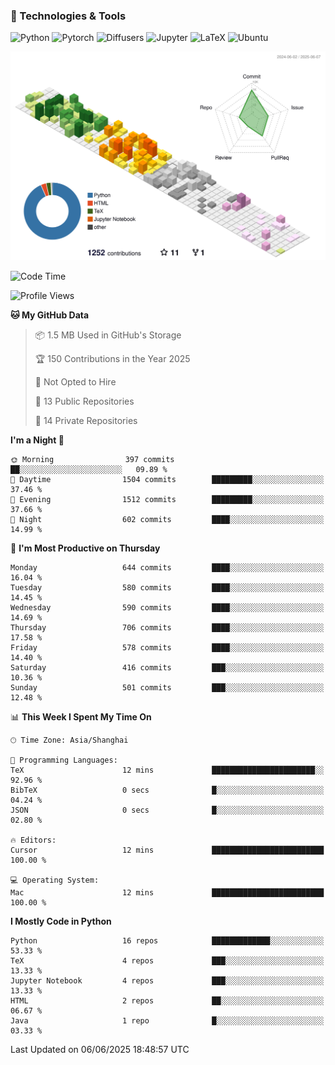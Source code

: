 ### 🧰 Technologies & Tools

![Python](https://img.shields.io/badge/python-%233776AB.svg?style=for-the-badge&logo=python&logoColor=white)
![Pytorch](https://img.shields.io/badge/pytorch-%23EE4C2C.svg?style=for-the-badge&logo=pytorch&logoColor=white)
![Diffusers](https://img.shields.io/badge/diffusers-HuggingFace-yellow?style=for-the-badge&logo=huggingface&logoColor=black)
![Jupyter](https://img.shields.io/badge/Jupyter-%23F37626.svg?style=for-the-badge&logo=Jupyter&logoColor=white)
![LaTeX](https://img.shields.io/badge/LaTeX-47A141?style=for-the-badge&logo=latex&logoColor=white)
![Ubuntu](https://img.shields.io/badge/Ubuntu-E95420?style=for-the-badge&logo=ubuntu&logoColor=white)


<!--![](https://raw.githubusercontent.com/BorisYang326/BorisYang326/output/github-contribution-grid-snake-dark.svg) -->
![](./profile-3d-contrib/profile-season-animate.svg)

<!--START_SECTION:waka-->
![Code Time](http://img.shields.io/badge/Code%20Time-896%20hrs%2013%20mins-blue)

![Profile Views](http://img.shields.io/badge/Profile%20Views-1-blue)

**🐱 My GitHub Data** 

> 📦 1.5 MB Used in GitHub's Storage 
 > 
> 🏆 150 Contributions in the Year 2025
 > 
> 🚫 Not Opted to Hire
 > 
> 📜 13 Public Repositories 
 > 
> 🔑 14 Private Repositories 
 > 
**I'm a Night 🦉** 

```text
🌞 Morning                397 commits         ██░░░░░░░░░░░░░░░░░░░░░░░   09.89 % 
🌆 Daytime                1504 commits        █████████░░░░░░░░░░░░░░░░   37.46 % 
🌃 Evening                1512 commits        █████████░░░░░░░░░░░░░░░░   37.66 % 
🌙 Night                  602 commits         ████░░░░░░░░░░░░░░░░░░░░░   14.99 % 
```
📅 **I'm Most Productive on Thursday** 

```text
Monday                   644 commits         ████░░░░░░░░░░░░░░░░░░░░░   16.04 % 
Tuesday                  580 commits         ████░░░░░░░░░░░░░░░░░░░░░   14.45 % 
Wednesday                590 commits         ████░░░░░░░░░░░░░░░░░░░░░   14.69 % 
Thursday                 706 commits         ████░░░░░░░░░░░░░░░░░░░░░   17.58 % 
Friday                   578 commits         ████░░░░░░░░░░░░░░░░░░░░░   14.40 % 
Saturday                 416 commits         ███░░░░░░░░░░░░░░░░░░░░░░   10.36 % 
Sunday                   501 commits         ███░░░░░░░░░░░░░░░░░░░░░░   12.48 % 
```


📊 **This Week I Spent My Time On** 

```text
🕑︎ Time Zone: Asia/Shanghai

💬 Programming Languages: 
TeX                      12 mins             ███████████████████████░░   92.96 % 
BibTeX                   0 secs              █░░░░░░░░░░░░░░░░░░░░░░░░   04.24 % 
JSON                     0 secs              █░░░░░░░░░░░░░░░░░░░░░░░░   02.80 % 

🔥 Editors: 
Cursor                   12 mins             █████████████████████████   100.00 % 

💻 Operating System: 
Mac                      12 mins             █████████████████████████   100.00 % 
```

**I Mostly Code in Python** 

```text
Python                   16 repos            █████████████░░░░░░░░░░░░   53.33 % 
TeX                      4 repos             ███░░░░░░░░░░░░░░░░░░░░░░   13.33 % 
Jupyter Notebook         4 repos             ███░░░░░░░░░░░░░░░░░░░░░░   13.33 % 
HTML                     2 repos             ██░░░░░░░░░░░░░░░░░░░░░░░   06.67 % 
Java                     1 repo              █░░░░░░░░░░░░░░░░░░░░░░░░   03.33 % 
```




 Last Updated on 06/06/2025 18:48:57 UTC
<!--END_SECTION:waka-->

